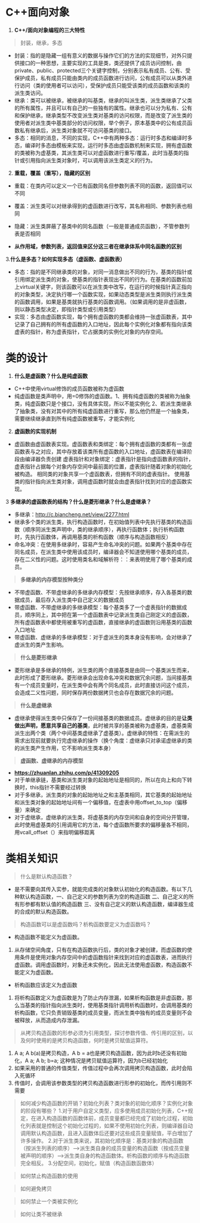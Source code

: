 # **C++面向对象**
1. **C++/面向对象编程的三大特性**
> 封装，继承，多态
* 封装：指的是隐藏一组有意义的数据与操作它们的方法的实现细节，对外只提供接口的一种思想，主要实现的工具是类，类还提供了成员访问控制，由private、public、protected三个关键字控制，分别表示私有成员、公有、受保护成员，私有成员只能由类内的成员函数进行访问，公有成员可以从类外进行访问（类的使用者可以访问），受保护成员只能受该类的成员函数和该类的派生类访问。
* 继承：类可以被继承，被继承的叫基类，继承的叫派生类，派生类继承了父类的所有属性，并且可以有自己的一些独有的属性。继承也可以分为私有、公有和保护继承，继承类型不改变派生类对基类的访问权限，而是改变了派生类的使用者对派生类中基类部分的访问权限，举个例子，原本基类中的公有成员函数私有继承后，派生类对象就不可访问基类的接口。
* 多态：相同的消息，不同的实现，C++中有两种多态：运行时多态和编译时多态，编译时多态由模板来实现，运行时多态由虚函数机制来实现，拥有虚函数的类被称为虚基类，其派生类可以对虚函数进行重写/覆盖，此时当基类的指针或引用指向派生类对象时，可以调用该派生类定义的行为。

2. **重载，覆盖（重写），隐藏的区别**
* 重载：在类内可以定义一个已有函数同名但参数列表不同的函数，返回值可以不同
* 覆盖：派生类可以对继承得到的虚函数进行改写，其名称相同、参数列表也相同
* 隐藏：派生类屏蔽了基类中的同名函数（一般是普通成员函数），不管参数列表是否相同

* **从作用域，参数列表，返回值来区分这三者在继承体系中同名函数的区别**

3.**什么是多态？如何实现多态（虚函数、虚函数表）**
* 多态：指的是不同继承类的对象，对同一消息做出不同的行为，基类的指针或引用绑定派生类的对象，使基类的指针表现出不同的行为。在基类的函数前加上virtual关键字，则该函数可以在派生类中改写，在运行的时候指针真正指向的对象类型，决定执行哪一个函数实现，如果动态类型是派生类则执行派生类的函数调用，如果是基类就执行基类的函数调用。（如果调用的是非虚函数，则以静态类型决定，即指针类型或引用类型）
* 实现：多态由虚函数实现，每个拥有虚函数的类都会维持一张虚函数表，其中记录了自己拥有的所有虚函数的入口地址，因此每个实例化对象都有指向该类虚表的指针，称为虚表指针，它占据类的实例化对象的内存空间。

# **类的设计**
1. **什么是虚函数？什么是纯虚函数**
* C++中使用virtual修饰的成员函数被称为虚函数
* 纯虚函数是类声明中，用=0修饰的虚函数。1、拥有纯虚函数的类被称为抽象类，纯虚函数只是个接口，没有具体实现，所以不能实例化 2、若派生类继承了抽象类，没有对其中的所有纯虚函数进行重写，那么他仍然是一个抽象类，需要继续继承直到所有纯虚函数被重写，才能实例化

2. **虚函数的实现机制**
* 虚函数由虚函数表实现。虚函数表和类绑定：每个拥有虚函数的类都有一张虚函数表与之对应，其中存放着该类所有虚函数的入口地址，虚函数表在编译阶段由编译器负责创建  虚表指针和对象绑定：虚表指针是指向虚函数表的指针，虚表指针占据每个对象内存空间中最前面的位置，虚表指针随着对象的初始化被构造。 相同类的对象共享一个虚函数表，但拥有不同的虚表指针。 使用基类的指针指向派生类对象，调用虚函数时就会由虚表指针找到对应的虚函数实现。

3 **多继承的虚函数表的结构？什么是菱形继承？什么是虚继承？**
* 多继承：http://c.biancheng.net/view/2277.html
* 继承多个类的派生类，执行构造函数时，在初始值列表中先执行基类的构造函数（顺序同派生类声明中，类的继承顺序），再执行函数体；执行析构函数时，先执行函数体，再调用基类的析构函数（顺序与构造函数相反）
* 命名冲突：在使用多继承时，容易产生命名冲突的问题。如果两个基类中存在同名成员，在派生类中使用该成员时，编译器会不知道使用哪个基类的成员，存在二义性的问题。这时使用类名和域解析符：：来表明使用了哪个基类的成员。
> **多继承的内存模型按种类分**
* 不带虚函数、不带虚继承的多继承内存模型：先按继承顺序，存入各基类的数据成员，最后存入派生类中自己定义的数据成员
* 带虚函数、不带虚继承的多继承模型：每个基类多了一个虚表指针的数据成员，顺序同上，其中把在第一个虚函数表中记录派生类自己刚定义的虚函数，所有虚函数表中都使用被重写的虚函数，直接继承的虚函数则沿用基类的函数入口地址
* 带虚函数、虚继承的多继承模型：对于虚派生的类本身没有影响，会对继承了虚派生的类产生影响。

> **什么是菱形继承**
* 菱形继承是多继承的特例，派生类的两个直接基类是由同一个基类派生而来，此时形成了菱形继承。菱形继承会出现命名冲突和数据冗余问题，当间接基类有一个成员变量时，在派生类中会有两个同名成员，此时直接访问这个成员，会造成二义性问题，同时保存两份数据拷贝也会存在数据冗余的问题。

> **什么是虚继承**
* 虚继承使得派生类中只保存了一份间接基类的数据成员。虚继承的目的是**让类做出声明，愿意共享自己的基类**，此时被共享的基类被称为虚基类，虚基类需派生出两个类（两个中间基类虚继承了虚基类）。虚继承的特性：在需派生的需求出现前就要执行完虚继承的操作（换个角度：虚继承只对承诺虚继承的类的派生类产生作用，它不影响派生类本身）

> **虚函数、虚继承的内存模型**
* **https://zhuanlan.zhihu.com/p/41309205**
* 对于单继承链，基类和派生类对象的起始地址是相同的，所以在向上和向下转换时，this指针不需要经过转换
* 对于多继承，派生类的对象的起始地址之和主基类相同，其它基类的起始地址和派生类对象的起始地址间有一个偏移值，在虚表中用offset_to_top（偏移量）来确定
* 对于虚继承，虚继承的派生类，将虚基类的内存空间和自身的空间分开管理，此时使用虚基类的引用调用它的方法，每个虚函数所要求的偏移量各不相同，用vcall_offset（）来指明偏移距离

# **类相关知识**
> 什么是默认构造函数？
* 是不需要向其传入实参，就能完成类的对象默认初始化的构造函数。有以下几种默认构造函数，一、自己定义的参数列表为空的构造函数 二、自己定义的所有形参都有默认值的构造函数 三、没有自己定义的默认构造函数，编译器生成的合成的默认构造函数。

> 构造函数可以是虚函数吗？析构函数要定义为虚函数吗？
* 构造函数不能定义为虚函数。
1. 从存储空间角度，只有在构造函数执行后，类的对象才被创建，而虚函数的使用条件是使用对象内存空间中的虚函数指针来找到对应的虚函数表，进而执行虚函数。调用虚函数时，对象还未实例化，因此无法使用虚函数，构造函数不能定义为虚函数。

* 析构函数应该定义为虚函数
1. 将析构函数定义为虚函数是为了防止内存泄漏，如果析构函数是非虚函数，那么当基类的指针指向派生类时，使用基类指针调用析构函数时，会调用基类的析构函数，它只负责销毁基类的成员变量，而派生类中独有的成员变量则不会被释放，从而造成内存泄漏。

> 从拷贝构造函数的形参必须为引用类型，探讨参数传值、传引用的区别，以及何时使用的是拷贝构造函数，何时是拷贝赋值运算符。
1. A a; A b(a)是拷贝构造，A b = a也是拷贝构造函数，因为此时b还没有初始化，A a; A b; b=a; 这种情况是拷贝赋值运算符，因为b已经初始化
2. 如果采用的普通的传值类型，传值过程中会再次调用拷贝构造函数，此时会陷入死循环
3. 传值时，会调用该参数类型的拷贝构造函数进行形参的初始化，而传引用则不需要

> 如何减少构造函数的开销？初始化列表？类对象的初始化顺序？实例化对象的阶段有哪些？
1.对于用户自定义类型，应多使用成员初始化列表，C++规定，在进入构造函数的函数体前，成员变量都已经完成了初始化过程，初始化列表就是控制这个初始化过程的，如果不使用初始化列表，则编译器自动调用默认构造函数，且进入函数体后还要对这些成员变量赋值，平白增加了许多操作。
2.对于派生类来说，其初始化顺序是：基类对象的构造函数（按派生列表的顺序）——>派生类自身的成员变量的构造函数（按成员变量被声明的顺序）——>派生类自身的构造函数体。析构函数的顺序与构造函数完全相反。
3.分配空间，初始化，赋值（构造函数函数体）



> 如何禁止构造函数的使用

> 如何避免拷贝

> 如何禁止一个类被实例化

> 如何让类不被继承








